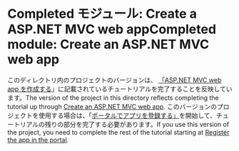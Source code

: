# <a name="completed-module-create-an-aspnet-mvc-web-app"></a><span data-ttu-id="8d6fb-101">Completed モジュール: Create a ASP.NET MVC web app</span><span class="sxs-lookup"><span data-stu-id="8d6fb-101">Completed module: Create an ASP.NET MVC web app</span></span>

<span data-ttu-id="8d6fb-102">このディレクトリ内のプロジェクトのバージョンは、 [「ASP.NET MVC web app を作成する](https://docs.microsoft.com/graph/training/aspnet-tutorial?tutorial-step=1)」に記載されているチュートリアルを完了することを反映しています。</span><span class="sxs-lookup"><span data-stu-id="8d6fb-102">The version of the project in this directory reflects completing the tutorial up through [Create an ASP.NET MVC web app](https://docs.microsoft.com/graph/training/aspnet-tutorial?tutorial-step=1).</span></span> <span data-ttu-id="8d6fb-103">このバージョンのプロジェクトを使用する場合は、「[ポータルでアプリを登録する」](https://docs.microsoft.com/graph/training/aspnet-tutorial?tutorial-step=2)を開始して、チュートリアルの残りの部分を完了する必要があります。</span><span class="sxs-lookup"><span data-stu-id="8d6fb-103">If you use this version of the project, you need to complete the rest of the tutorial starting at [Register the app in the portal](https://docs.microsoft.com/graph/training/aspnet-tutorial?tutorial-step=2).</span></span>
